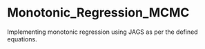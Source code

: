 # Monotonic_Regression_MCMC
Implementing monotonic regression using JAGS as per the defined equations.
